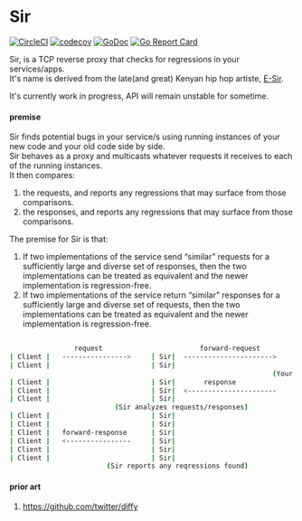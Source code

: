 # Sir            

[![CircleCI](https://circleci.com/gh/komuw/sir.svg?style=svg)](https://circleci.com/gh/komuw/sir)
[![codecov](https://codecov.io/gh/komuw/sir/branch/master/graph/badge.svg)](https://codecov.io/gh/komuw/sir)
[![GoDoc](https://godoc.org/github.com/komuw/sir?status.svg)](https://godoc.org/github.com/komuw/sir)
[![Go Report Card](https://goreportcard.com/badge/github.com/komuw/Sir)](https://goreportcard.com/report/github.com/komuw/sir)          


Sir, is a TCP reverse proxy that checks for regressions in your services/apps.               
It's name is derived from the late(and great) Kenyan hip hop artiste, [E-Sir](https://en.wikipedia.org/wiki/E-Sir). 


It's currently work in progress, API will remain unstable for sometime.        


#### premise
Sir finds potential bugs in your service/s using running instances of your new code and your old code side by side.          
Sir behaves as a proxy and multicasts whatever requests it receives to each of the running instances.             
It then compares:     
1. the requests, and reports any regressions that may surface from those comparisons.       
2. the responses, and reports any regressions that may surface from those comparisons.        

The premise for Sir is that:    
1. If two implementations of the service send “similar” requests for a sufficiently large and diverse set of responses, then the two implementations can be treated as equivalent and the newer implementation is regression-free.       
2. If two implementations of the service return “similar” responses for a sufficiently large and diverse set of requests, then the two implementations can be treated as equivalent and the newer implementation is regression-free.        

```sh

                request                        forward-request
| Client |   ---------------->     | Sir|  ---------------------->    | Your App |
| Client |                         | Sir|                             | Your App |
                                                                 (Your app processes request)
| Client |                         | Sir|       response              | Your App |
| Client |                         | Sir|  <----------------------    | Your App |
| Client |                         | Sir|                             | Your App |
                          (Sir analyzes requests/responses)
| Client |                         | Sir|                             | Your App |
| Client |                         | Sir|                             | Your App |
| Client |   forward-response      | Sir|                             | Your App |
| Client |   <----------------     | Sir|                             | Your App |
| Client |                         | Sir|                             | Your App |
| Client |                         | Sir|                             | Your App |
                        (Sir reports any reqressions found)
```      



#### prior art
1. https://github.com/twitter/diffy      


